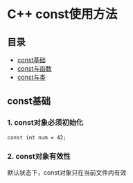 # C++ const使用方法
## 目录
* [const基础](#const基础)
* [const与函数](#const与函数)
* [const与类](#const与类)  

const基础
-----------------
### 1. const对象必须初始化
    const int num = 42;
### 2. const对象有效性
默认状态下，const对象只在当前文件内有效
    
    
    
    

